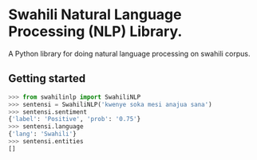 # Swahili Natural Language Processing (NLP) Library.

A Python library for doing natural language processing on swahili corpus.

## Getting started

```python
>>> from swahilinlp import SwahiliNLP
>>> sentensi = SwahiliNLP('kwenye soka mesi anajua sana')
>>> sentensi.sentiment
{'label': 'Positive', 'prob': '0.75'}
>>> sentensi.language
{'lang': 'Swahili'}
>>> sentensi.entities
[]
```